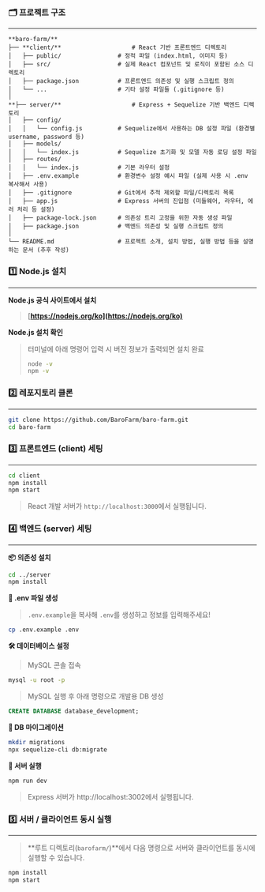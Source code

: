 ### 🗂️ 프로젝트 구조

---

```
**baro-farm/**
├── **client/**                    # React 기반 프론트엔드 디렉토리
│   ├── public/                # 정적 파일 (index.html, 이미지 등)
│   ├── src/                   # 실제 React 컴포넌트 및 로직이 포함된 소스 디렉토리
│   ├── package.json           # 프론트엔드 의존성 및 실행 스크립트 정의
│   └── ...                    # 기타 설정 파일들 (.gitignore 등)
│
**├── server/**                    # Express + Sequelize 기반 백엔드 디렉토리
│   ├── config/
│   │   └── config.js          # Sequelize에서 사용하는 DB 설정 파일 (환경별 username, password 등)
│   ├── models/
│   │   └── index.js           # Sequelize 초기화 및 모델 자동 로딩 설정 파일
│   ├── routes/
│   │   └── index.js           # 기본 라우터 설정 
│   ├── .env.example           # 환경변수 설정 예시 파일 (실제 사용 시 .env 복사해서 사용)
│   ├── .gitignore             # Git에서 추적 제외할 파일/디렉토리 목록
│   ├── app.js                 # Express 서버의 진입점 (미들웨어, 라우터, 에러 처리 등 설정)
│   ├── package-lock.json      # 의존성 트리 고정을 위한 자동 생성 파일
│   ├── package.json           # 백엔드 의존성 및 실행 스크립트 정의
│
└── README.md                  # 프로젝트 소개, 설치 방법, 실행 방법 등을 설명하는 문서 (추후 작성) 

```

### 1️⃣ Node.js 설치

---

**Node.js 공식 사이트에서 설치** 

> [**https://nodejs.org/ko](https://nodejs.org/ko)**
> 

**Node.js 설치 확인** 

> 터미널에 아래 명령어 입력 시 버전 정보가 출력되면 설치 완료
> 
> 
> ```bash
> node -v
> npm -v
> ```
> 

### 2️⃣ 레포지토리 클론

---

```bash
git clone https://github.com/BaroFarm/baro-farm.git
cd baro-farm 
```

### 3️⃣ 프론트엔드 (client) 세팅

---

```bash
cd client 
npm install
npm start 
```

> React 개발 서버가 `http://localhost:3000`에서 실행됩니다.


### 4️⃣ 백엔드 (server) 세팅

---

**📦 의존성 설치**

```bash
cd ../server
npm install 
```

**🔐 .env 파일 생성**

> `.env.example`을 복사해 `.env`를 생성하고 정보를 입력해주세요!
> 

```bash
cp .env.example .env 
```

**🛠 데이터베이스 설정**

> MySQL 콘솔 접속
> 

```bash
mysql -u root -p
```

> MySQL 실행 후 아래 명령으로 개발용 DB 생성
> 

```sql
CREATE DATABASE database_development;
```

**🧬 DB 마이그레이션**

```bash
mkdir migrations 
npx sequelize-cli db:migrate
```

**🚀 서버 실행**

```bash
npm run dev
```

> Express 서버가 http://localhost:3002에서 실행됩니다.


### 5️⃣ 서버 / 클라이언트 동시 실행

---

> **루트 디렉토리(`barofarm/`)**에서 다음 명령으로 서버와 클라이언트를 동시에 실행할 수 있습니다.
> 

```bash
npm install  
npm start 
```